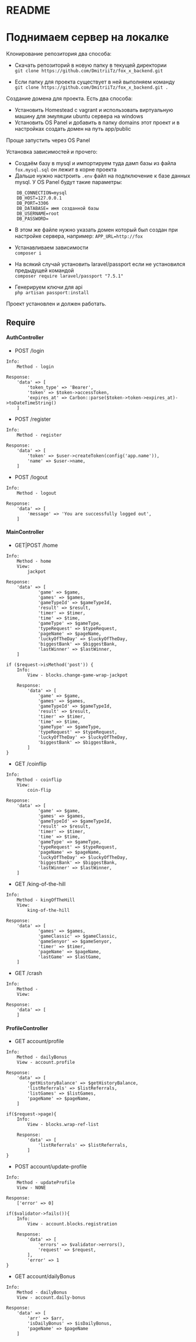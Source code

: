 # README

# Поднимаем сервер на локалке

Клонирование репозитория два способа:
* Скачать репозиторий в новую папку в текущей директории <br>
`git clone https://github.com/DmitriiTz/fox_x_backend.git `

* Если папку для проекта существует в ней выполняем команду <br>
`git clone https://github.com/DmitriiTz/fox_x_backend.git .`

Создание домена для проекта. Есть два способа:
* Установить Homestead с vagrant и использовать виртуальную машину для эмуляции ubuntu сервера на windows
* Установить OS Panel и добавить в папку domains этот проект и в настройках создать домен на путь app/public

Проще запустить через OS Panel

Установка зависимостей и прочего:
* Создаём базу в mysql и импортируем туда дамп базы из файла `fox.mysql.sql` он лежит в корне проекта
* Дальше нужно настроить `.env` файл на подлключение к базе данных mysql. У OS Panel будут такие параметры:
```
    DB_CONNECTION=mysql
    DB_HOST=127.0.0.1
    DB_PORT=3306
    DB_DATABASE= имя созданной базы
    DB_USERNAME=root
    DB_PASSWORD=
```
* В этом же файле нужно указать домен который был создан при настройке сервера, например:
`APP_URL=http://fox`

* Устанавливаем зависимости <br>
`composer i`
* На всякий случай установить laravel/passport если не установился предыдущей командой <br>
`composer require laravel/passport "7.5.1"`
* Генерируем ключи для api <br>
 `php artisan passport:install`
 
 Проект установлен и должен работать.
## Require

#### AuthController

 - POST /login
```
Info:
    Method - login

Response:
    'data' => [
        'token_type' => 'Bearer',
        'token' => $token->accessToken,
        'expires_at' => Carbon::parse($token->token->expires_at)->toDateTimeString()
    ]
```

 - POST /register
```
Info:
    Method - register

Response:
    'data' => [
        'token' => $user->createToken(config('app.name')),
        'name' => $user->name,
    ]
```

 - POST /logout
```
Info:
    Method - logout

Response:
    'data' => [
        'message' => 'You are successfully logged out',   
    ]
```

#### MainController

 - GET|POST /home
```
Info:
    Method - home
    View:
        jackpot

Response:
    'data' => [
            'game' => $game,
            'games' => $games,
            'gameTypeId' => $gameTypeId,
            'result' => $result,
            'timer' => $timer,
            'time' => $time,
            'gameType' => $gameType,
            'typeRequest' => $typeRequest,
            'pageName' => $pageName,
            'luckyOfTheDay' => $luckyOfTheDay,
            'biggestBank' => $biggestBank,
            'lastWinner' => $lastWinner,
    ]
    
if ($request->isMethod('post')) {
    Info:
        View - blocks.change-game-wrap-jackpot
    
    Response:
        'data' => [
            'game' => $game,
            'games' => $games,
            'gameTypeId' => $gameTypeId,
            'result' => $result,
            'timer' => $timer,
            'time' => $time,
            'gameType' => $gameType,
            'typeRequest' => $typeRequest,
            'luckyOfTheDay' => $luckyOfTheDay,
            'biggestBank' => $biggestBank,
        ]
}
```

 - GET /coinflip
```
Info:
    Method - coinflip
    View:
        coin-flip

Response:
    'data' => [
            'game' => $game,
            'games' => $games,
            'gameTypeId' => $gameTypeId,
            'result' => $result,
            'timer' => $timer,
            'time' => $time,
            'gameType' => $gameType,
            'typeRequest' => $typeRequest,
            'pageName' => $pageName,
            'luckyOfTheDay' => $luckyOfTheDay,
            'biggestBank' => $biggestBank,
            'lastWinner' => $lastWinner,
    ]
```

 - GET /king-of-the-hill
```
Info:
    Method - kingOfTheHill
    View:
        king-of-the-hill

Response:
    'data' => [
            'games' => $games,
            'gameClassic' => $gameClassic,
            'gameSenyor' => $gameSenyor,
            'timer' => $timer,
            'pageName' => $pageName,
            'lastGame' => $lastGame,
    ]
```

 - GET /crash
```
Info:
    Method - 
    View:

Response:
    'data' => [
    ]
```

#### ProfileController

 - GET account/profile
```
Info:
    Method - dailyBonus
    View - account.profile

Response:
    'data' => [
        'getHistoryBalance' => $getHistoryBalance,
        'listReferrals' => $listReferrals,
        'listGames' => $listGames,
        'pageName' => $pageName,
    ]
    
if($request->page){
    Info:
        View - blocks.wrap-ref-list
    
    Response:
        'data' => [
            'listReferrals' => $listReferrals,
        ]
}
```

 - POST account/update-profile
```
Info:
    Method - updateProfile
    View - NONE

Response:
    ['error' => 0]
    
if($validator->fails()){
    Info:
        View - account.blocks.registration
    
    Response:
        'data' => [
            'errors' => $validator->errors(),
            'request' => $request,
        ],
        'error' => 1
}
```

 - GET account/dailyBonus
```
Info:
    Method - dailyBonus
    View - account.daily-bonus

Response:
    'data' => [
        'arr' => $arr,
        'isDailyBonus' => $isDailyBonus,
        'pageName' => $pageName
    ]
```